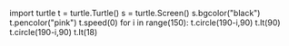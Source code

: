 import turtle
t = turtle.Turtle()
s = turtle.Screen()
s.bgcolor("black")
t.pencolor("pink")
t.speed(0)
for i in range(150):
    t.circle(190-i,90)
    t.lt(90)
    t.circle(190-i,90)
    t.lt(18)





